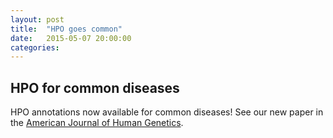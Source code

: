 ```yaml
---
layout: post
title:  "HPO goes common"
date:   2015-05-07 20:00:00
categories: 
---
```


## HPO for common diseases

HPO annotations now available for common diseases! See our new paper in the [American Journal of Human Genetics](http://www.cell.com/ajhg/abstract/S0002-9297(15)00234-7).